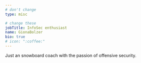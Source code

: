 ```yaml
---
# don't change
type: misc

# change these
jobTitle: InfoSec enthusiast 
name: GionaBolzer
bio: true
# icon: ":coffee:"
---
```


Just an snowboard coach with the passion of offensive security.